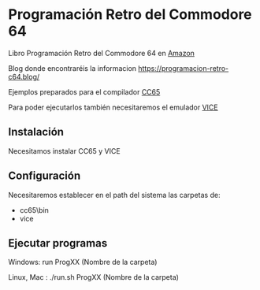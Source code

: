# Programación Retro del Commodore 64
Libro Programación Retro del Commodore 64 en [Amazon](https://www.amazon.es/Programaci%C3%B3n-Retro-del-Commodore-ensamblador/dp/107611444X/ref=sr_1_1?__mk_es_ES=%C3%85M%C3%85%C5%BD%C3%95%C3%91&keywords=Programaci%C3%B3n+Retro+del+Commodore+64&qid=1565426934&s=books&sr=1-1)

Blog donde encontraréis la informacion https://programacion-retro-c64.blog/

Ejemplos preparados para el compilador [CC65](https://github.com/cc65/cc65)

Para poder ejecutarlos también necesitaremos el emulador [VICE](http://vice-emu.sourceforge.net/)

## Instalación
Necesitamos instalar CC65 y VICE

## Configuración
Necesitaremos establecer en el path del sistema las carpetas de:
* cc65\bin
* vice

## Ejecutar programas
Windows: run ProgXX (Nombre de la carpeta)

Linux, Mac : ./run.sh ProgXX (Nombre de la carpeta)
